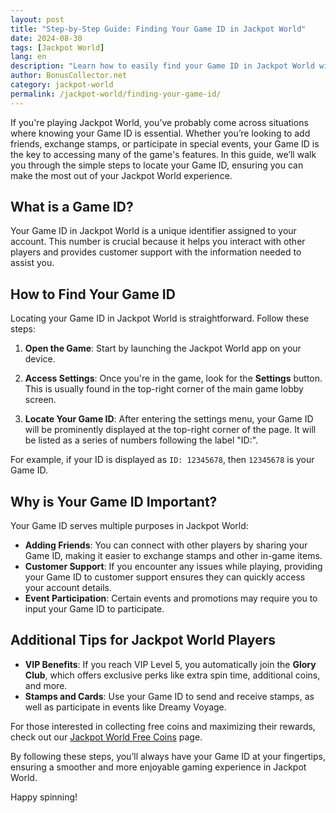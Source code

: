 ```yaml
---
layout: post
title: "Step-by-Step Guide: Finding Your Game ID in Jackpot World"
date: 2024-08-30
tags: [Jackpot World]
lang: en
description: "Learn how to easily find your Game ID in Jackpot World with this detailed guide."
author: BonusCollector.net
category: jackpot-world
permalink: /jackpot-world/finding-your-game-id/
---
```


If you're playing Jackpot World, you’ve probably come across situations where knowing your Game ID is essential. Whether you’re looking to add friends, exchange stamps, or participate in special events, your Game ID is the key to accessing many of the game's features. In this guide, we’ll walk you through the simple steps to locate your Game ID, ensuring you can make the most out of your Jackpot World experience.

## What is a Game ID?

Your Game ID in Jackpot World is a unique identifier assigned to your account. This number is crucial because it helps you interact with other players and provides customer support with the information needed to assist you.

## How to Find Your Game ID

Locating your Game ID in Jackpot World is straightforward. Follow these steps:

1. **Open the Game**: Start by launching the Jackpot World app on your device.

2. **Access Settings**: Once you're in the game, look for the **Settings** button. This is usually found in the top-right corner of the main game lobby screen.

3. **Locate Your Game ID**: After entering the settings menu, your Game ID will be prominently displayed at the top-right corner of the page. It will be listed as a series of numbers following the label "ID:".

For example, if your ID is displayed as `ID: 12345678`, then `12345678` is your Game ID.

## Why is Your Game ID Important?

Your Game ID serves multiple purposes in Jackpot World:

- **Adding Friends**: You can connect with other players by sharing your Game ID, making it easier to exchange stamps and other in-game items.
- **Customer Support**: If you encounter any issues while playing, providing your Game ID to customer support ensures they can quickly access your account details.
- **Event Participation**: Certain events and promotions may require you to input your Game ID to participate.

## Additional Tips for Jackpot World Players

- **VIP Benefits**: If you reach VIP Level 5, you automatically join the **Glory Club**, which offers exclusive perks like extra spin time, additional coins, and more.
- **Stamps and Cards**: Use your Game ID to send and receive stamps, as well as participate in events like Dreamy Voyage.

For those interested in collecting free coins and maximizing their rewards, check out our [Jackpot World Free Coins](https://bonuscollector.net/jackpot-world-free-coins/) page.

By following these steps, you’ll always have your Game ID at your fingertips, ensuring a smoother and more enjoyable gaming experience in Jackpot World.

Happy spinning!